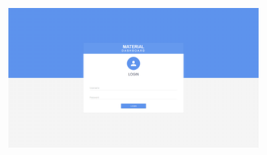 ![Alt text](https://github.com/WictorKihlbaum/LoginPage/blob/master/login-page-screenshot.png "Title")
